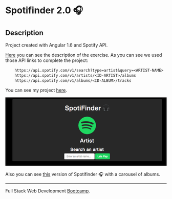 # Spotifinder 2.0 🎧 #

## Description ##

Project created with Angular 1.6 and Spotify API.

[Here](https://github.com/juanmaguitar/exercises-javascript/tree/master/04-jquery-spotify-API) you can see the description of the exercise. 
As you can see we used those API links to complete the project:

```
    https://api.spotify.com/v1/search?type=artist&query=<ARTIST-NAME>
    https://api.spotify.com/v1/artists/<ID-ARTIST>/albums
    https://api.spotify.com/v1/albums/<ID-ALBUM>/tracks
```

 You can see my project [here](https://sernalab.github.io/spotifinder-jquery/).

![Snapshot](https://github.com/sernalab/spotifinder-jquery/blob/master/img/home.png)

Also you can see [this](https://github.com/sernalab/spotifinder-carousel-jquery) version of Spotifinder 🎧 with a carousel of albums.

-----

Full Stack Web Development [Bootcamp](http://www.skylabcoders.com/es/).